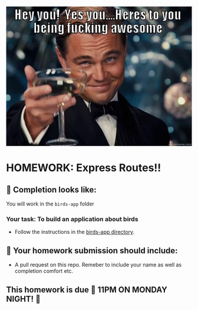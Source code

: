 ![You are awesome image](./img/awesome.jpg)


# HOMEWORK: Express Routes!!

## 🚀 Completion looks like:

You will work in the `birds-app` folder

### Your task: To build an application about birds

- Follow the instructions in the [birds-app directory](./birds-app).

## 🚀 Your homework submission should include:

- A pull request on this repo. Remeber to include your name as well as completion comfort etc.

## This homework is due 🚨 11PM ON MONDAY NIGHT! 🚨
